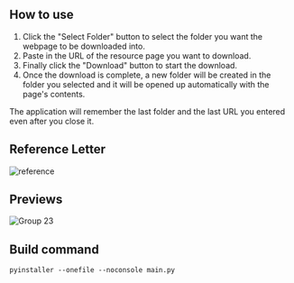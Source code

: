 ## How to use

1. Click the "Select Folder" button to select the folder you want the webpage to be downloaded into.
2. Paste in the URL of the resource page you want to download.
3. Finally click the "Download" button to start the download.
4. Once the download is complete, a new folder will be created in the folder you selected and it will be opened up automatically with the page's contents.

The application will remember the last folder and the last URL you entered even after you close it.

## Reference Letter
![reference](https://github.com/blekmus/textbook-downloader/assets/47277246/c8fd4f15-4c82-42c5-b701-025bfcf9bc83)

## Previews

![Group 23](https://github.com/blekmus/bookpage-downloader/assets/47277246/cd27f454-f583-4b37-82a6-b5b797db45bb)

## Build command
```shell
pyinstaller --onefile --noconsole main.py
```


